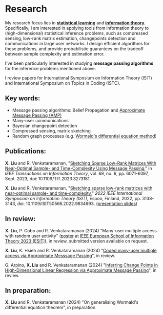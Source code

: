 <h1 style="font-size:30px">Research</h1>

My research focus lies in [**statistical learning**](https://en.wikipedia.org/wiki/Statistical_learning_theory) and [**information theory**](https://en.wikipedia.org/wiki/Information_theory). 
Specifically, I am interested in applying tools from information theory to (high-dimensional) statistical inference problems, such as  compressed sensing, low-rank matrix estimation, changepoints detection and communications in large user networks. I design efficient algorithms for these  problems, and provide probabilistic guarantees on the tradeoff between sample complexity and estimation error.

I've been particularly interested in studying **message passing algorithms** for the inference problems mentioned above.

I review papers for International Symposium on Information Theory (ISIT) and International Symposium on Topics in Coding (ISTC).

## Key words:
- Message passing algorithms: Belief Propagation and [Approximate Message Passing (AMP)](https://ieeexplore.ieee.org/document/9785928)
- Many-user communications
- Bayesian changepoint detection
- Compressed sensing, matrix sketching
- Random graph processes (e.g. [Wormald's differential equation method](https://projecteuclid.org/journals/annals-of-applied-probability/volume-5/issue-4/Differential-Equations-for-Random-Processes-and-Random-Graphs/10.1214/aoap/1177004612.full))

## Publications:
**X. Liu** and R. Venkataramanan, "[Sketching Sparse Low-Rank Matrices With Near-Optimal Sample- and Time-Complexity Using Message Passing](https://ieeexplore.ieee.org/document/10120641)," in *IEEE Transactions on Information Theory*, vol. 69, no. 9, pp. 6071-6097, Sept. 2023, doi: 10.1109/TIT.2023.3273181.

**X. Liu** and R. Venkataramanan, "[Sketching sparse low-rank matrices with near-optimal sample- and time-complexity](https://ieeexplore.ieee.org/document/9834693)," *2022 IEEE International Symposium on Information Theory (ISIT)*, Espoo, Finland, 2022, pp. 3138-3143, doi: 10.1109/ISIT50566.2022.9834693. (<a href="/ISIT_talk_Shirley_Liu_website_version.pdf">presentation slides</a>) 

## In review: 
**X. Liu**, P. Cobo and R. Venkataramanan (2024) "Many-user multiple access with random user activity" ([poster](ESIT_GMAC_poster_final.pdf) at [IEEE European School of Information Theory 2023 (ESIT)](https://www.bristol.ac.uk/maths/events/2023/esit-2023.html)), in review, submitted version available on request.

**X. Liu**, K. Hsieh and R. Venkataramanan (2024) "[Coded many-user multiple access via Approximate Messsage Passing](https://arxiv.org/abs/2402.05625)", in review.

G. Arpino, **X. Liu** and R. Venkataramanan (2024) "[Inferring Change Points in High-Dimensional Linear Regression via Approximate Message Passing](https://arxiv.org/abs/2404.07864)", in review.

## In preparation:
**X. Liu** and R. Venkataramanan (2024) "On generalising Wormald's differential equation theorem", in preparation.




